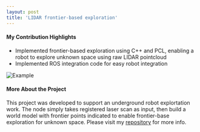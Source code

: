 ```yaml
---
layout: post
title: 'LIDAR frontier-based exploration'
---
```


#### My Contribution Highlights
* Implemented frontier-based exploration using C++ and PCL, enabling a robot to explore unknown space using raw LIDAR pointcloud
* Implemented ROS integration code for easy robot integration

![Example](https://media.giphy.com/media/JsEMHz8UokICGwypCi/giphy.gif)

#### More About the Project
This project was developed to support an underground robot explortation work. The node simply takes registered laser scan as input, then build a world model with frontier points indicated to enable frontier-base exploration for unknown space. Please visit my [repository](https://github.com/Dung-Han-Lee/Pointcloud-based-Frontier-Exploration) for more info.

